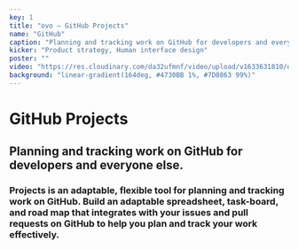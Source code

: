 ```yaml
---
key: 1
title: "ovo – GitHub Projects"
name: "GitHub"
caption: "Planning and tracking work on GitHub for developers and everyone else."
kicker: "Product strategy, Human interface design"
poster: ""
video: "https://res.cloudinary.com/da32ufmnf/video/upload/v1633631810/ovo-3.6/index/mc-core_ph7qd4.mp4"
background: "linear-gradient(164deg, #4730BB 1%, #7D0863 99%)"
---
```


# GitHub Projects

## Planning and tracking work on GitHub for developers and everyone else.

### Projects is an adaptable, flexible tool for planning and tracking work on GitHub. Build an adaptable spreadsheet, task-board, and road map that integrates with your issues and pull requests on GitHub to help you plan and track your work effectively.
